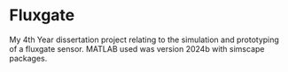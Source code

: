 # Fluxgate
My 4th Year dissertation project relating to the simulation and prototyping of a fluxgate sensor. 
MATLAB used was version 2024b with simscape packages.

